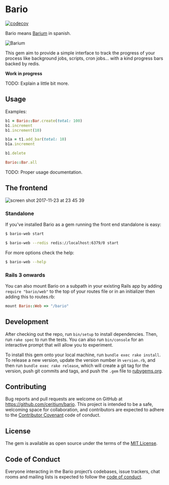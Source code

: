 # Bario

[![codecov](https://codecov.io/gh/ceritium/bario/branch/master/graph/badge.svg)](https://codecov.io/gh/ceritium/bario)

Bario means [Barium](https://en.wikipedia.org/wiki/Barium) in spanish.

![Barium](https://upload.wikimedia.org/wikipedia/commons/1/16/Barium_unter_Argon_Schutzgas_Atmosph%C3%A4re.jpg)

This gem aim to provide a simple interface to track the progress of your process like background jobs, scripts, cron jobs... with a kind progress bars backed by redis.

**Work in progress**

TODO: Explain a little bit more.

## Usage

Examples:

```ruby
b1 = Bario::Bar.create(total: 100)
b1.increment
b1.increment(10)

b1a = t1.add_bar(total: 10)
b1a.increment

b1.delete

Bario::Bar.all
```
TODO: Proper usage documentation.

## The frontend

![screen shot 2017-11-23 at 23 45 39](https://user-images.githubusercontent.com/16633/33189997-8c95d226-d0a8-11e7-8a62-288e50e73ae8.png)

### Standalone

If you've installed Bario as a gem running the front end standalone is easy:

```bash
$ bario-web start
```

```bash
$ bario-web --redis redis://localhost:6379/0 start
```

For more options check the help:
```bash
$ bario-web --help
```

### Rails 3 onwards

You can also mount Bario on a subpath in your existing Rails app by adding `require "bario/web"` to the top of your routes file or in an initializer then adding this to routes.rb:

```ruby
mount Bario::Web => "/bario"
```

## Development

After checking out the repo, run `bin/setup` to install dependencies. Then, run `rake spec` to run the tests. You can also run `bin/console` for an interactive prompt that will allow you to experiment.

To install this gem onto your local machine, run `bundle exec rake install`. To release a new version, update the version number in `version.rb`, and then run `bundle exec rake release`, which will create a git tag for the version, push git commits and tags, and push the `.gem` file to [rubygems.org](https://rubygems.org).

## Contributing

Bug reports and pull requests are welcome on GitHub at https://github.com/ceritium/bario. This project is intended to be a safe, welcoming space for collaboration, and contributors are expected to adhere to the [Contributor Covenant](http://contributor-covenant.org) code of conduct.

## License

The gem is available as open source under the terms of the [MIT License](https://opensource.org/licenses/MIT).

## Code of Conduct

Everyone interacting in the Bario project’s codebases, issue trackers, chat rooms and mailing lists is expected to follow the [code of conduct](https://github.com/ceritium/bario/blob/master/CODE_OF_CONDUCT.md).
